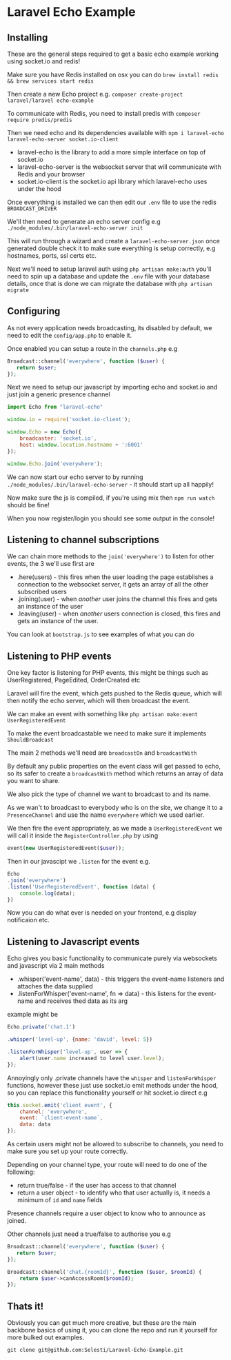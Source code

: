 # Laravel Echo Example

## Installing

These are the general steps required to get a basic echo example working using socket.io and redis!

Make sure you have Redis installed on osx you can do `brew install redis && brew services start redis`

Then create a new Echo project e.g. `composer create-project laravel/laravel echo-example`

To communicate with Redis, you need to install predis with `composer require predis/predis`

Then we need echo and its dependencies available with `npm i laravel-echo laravel-echo-server socket.io-client`

- laravel-echo is the library to add a more simple interface on top of socket.io
- laravel-echo-server is the websocket server that will communicate with Redis and your browser
- socket.io-client is the socket.io api library which laravel-echo uses under the hood

Once everything is installed we can then edit our `.env` file to use the redis `BROADCAST_DRIVER`

We'll then need to generate an echo server config e.g `./node_modules/.bin/laravel-echo-server init`

This will run through a wizard and create a `laravel-echo-server.json` once generated double check it to make sure everything is setup correctly, e.g hostnames, ports, ssl certs etc.

Next we'll need to setup laravel auth using `php artisan make:auth` you'll need to spin up a database and update the `.env` file with your database details, once that is done we can migrate the database with `php artisan migrate`

## Configuring

As not every application needs broadcasting, its disabled by default, we need to edit the `config/app.php` to enable it.

Once enabled you can setup a route in the `channels.php` e.g

```php
Broadcast::channel('everywhere', function ($user) {
   return $user;
});
```

Next we need to setup our javascript by importing echo and socket.io and just join a generic presence channel

```js
import Echo from "laravel-echo"

window.io = require('socket.io-client');

window.Echo = new Echo({
    broadcaster: 'socket.io',
    host: window.location.hostname + ':6001'
});

window.Echo.join('everywhere');
```

We can now start our echo server to by running `./node_modules/.bin/laravel-echo-server` - it should start up all happily!

Now make sure the js is compiled, if you're using mix then `npm run watch` should be fine!

When you now register/login you should see some output in the console!

## Listening to channel subscriptions

We can chain more methods to the `join('everywhere')` to listen for other events, the 3 we'll use first are

- .here(users) - this fires when the user loading the page establishes a connection to the websocket server, it gets an array of all the other subscribed users
- .joining(user) - when *another* user joins the channel this fires and gets an instance of the user
- .leaving(user) - when *another* users connection is closed, this fires and gets an instance of the user.

You can look at `bootstrap.js` to see examples of what you can do

## Listening to PHP events

One key factor is listening for PHP events, this might be things such as UserRegistered, PageEdited, OrderCreated etc

Laravel will fire the event, which gets pushed to the Redis queue, which will then notify the echo server, which will then broadcast the event.

We can make an event with something like `php artisan make:event UserRegisteredEvent`

To make the event broadcastable we need to make sure it implements `ShouldBroadcast`

The main 2 methods we'll need are `broadcastOn` and `broadcastWith`

By default any public properties on the event class will get passed to echo, so its safer to create a `broadcastWith` method which returns an array of data you want to share.

We also pick the type of channel we want to broadcast to and its name.

As we wan't to broadcast to everybody who is on the site, we change it to a `PresenceChannel` and use the name `everywhere` which we used earlier.

We then fire the event appropriately, as we made a `UserRegisteredEvent` we will call it inside the `RegisterController.php` by using

```php
event(new UserRegisteredEvent($user));
```

Then in our javascipt we `.listen` for the event e.g.

```js
Echo
.join('everywhere')
.listen('UserRegisteredEvent', function (data) {
    console.log(data);
})
```

Now you can do what ever is needed on your frontend, e.g display notificaion etc.

## Listening to Javascript events

Echo gives you basic functionality to communicate purely via websockets and javascript via 2 main methods

- .whisper('event-name', data) - this triggers the event-name listeners and attaches the data supplied
- .listenForWhisper('event-name', fn => data) - this listens for the event-name and receives thed data as its arg

example might be

```js
Echo.private('chat.1')

.whisper('level-up', {name: 'david', level: 5})

.listenForWhisper('level-up', user => {
    alert(user.name increased to level user.level);
});
```

Annoyingly only .private channels have the `whisper` and `listenForWhisper` functions, however these just use socket.io emit methods under the hood, so you can replace this functionality yourself or hit socket.io direct e.g

```js
this.socket.emit('client event', {
    channel: 'everywhere',
    event: `client-event-name`,
    data: data
});
```

As certain users might not be allowed to subscribe to channels, you need to make sure you set up your route correctly.

Depending on your channel type, your route will need to do one of the following:

- return true/false - if the user has access to that channel
- return a user object - to identify who that user actually is, it needs a minimum of `id` and `name` fields

Presence channels require a user object to know who to announce as joined.

Other channels just need a true/false to authorise you e.g

```php
Broadcast::channel('everywhere', function ($user) {
   return $user;
});

Broadcast::channel('chat.{roomId}', function ($user, $roomId) {
    return $user->canAccessRoom($roomId);
});
```

## Thats it!

Obviously you can get much more creative, but these are the main backbone basics of using it, you can clone the repo and run it yourself for more bulked out examples.

```
git clone git@github.com:Selesti/Laravel-Echo-Example.git
```